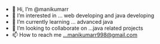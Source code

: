 - 👋 Hi, I’m @manikumarr
- 👀 I’m interested in ... web developing and java developing
- 🌱 I’m currently learning ... advanced java 
- 💞️ I’m looking to collaborate on ...java related projects
- 📫 How to reach me ...manikumarr998@gmail.com

<!---
manikumarra/manikumarra is a ✨ special ✨ repository because its `README.md` (this file) appears on your GitHub profile.
You can click the Preview link to take a look at your changes.
--->
